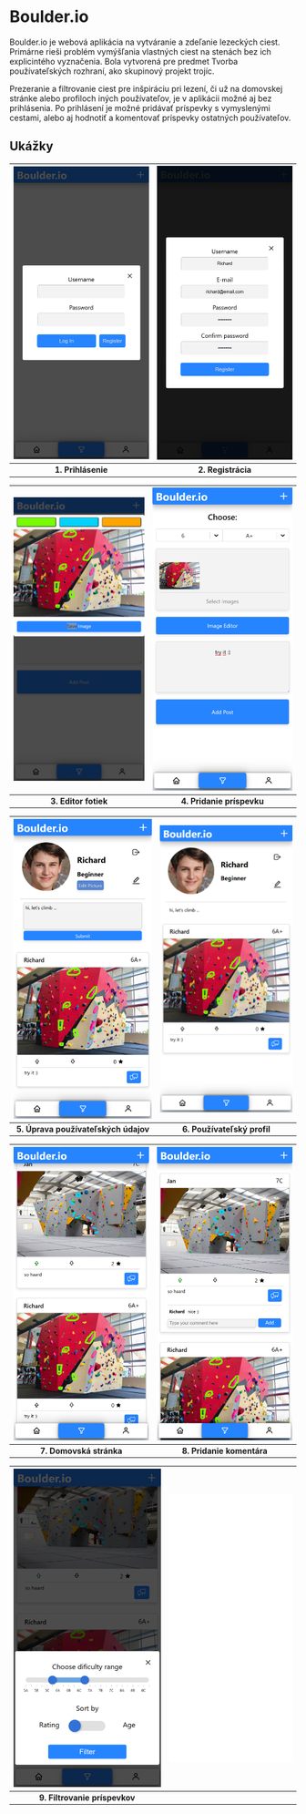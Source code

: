 # Boulder.io

Boulder.io je webová aplikácia na vytváranie a zdeľanie lezeckých ciest. Primárne rieši problém vymýšľania vlastných ciest na stenách bez ich explicintého vyznačenia. Bola vytvorená pre predmet Tvorba používateľských rozhraní, ako skupinový projekt trojíc.

Prezeranie a filtrovanie ciest pre inšpiráciu pri lezení, či už na domovskej stránke alebo profiloch iných používateľov, je v aplikácii možné aj bez prihlásenia. Po prihlásení je možné pridávať príspevky s vymyslenými cestami, alebo aj hodnotiť a komentovať príspevky ostatných používateľov.

## Ukážky

| ![Login](screenshots/1_login.png) | ![Registration](screenshots/2_registration.png) |
|:--:|:--:|
| **1. Prihlásenie** | **2. Registrácia** |

| ![Editor](screenshots/3_editor.png) | ![Add Route](screenshots/4_add_route.png) |
|:--:|:--:|
| **3. Editor fotiek** | **4. Pridanie príspevku** |

| ![Edit User](screenshots/5_edit_user.png) | ![User](screenshots/6_user.png) |
|:--:|:--:|
| **5. Úprava používateľských údajov** | **6. Používateľský profil** |

| ![Home](screenshots/7_home.png) | ![Comment](screenshots/8_comment.png) |
|:--:|:--:|
| **7. Domovská stránka** | **8. Pridanie komentára** |

| ![Filter](screenshots/9_filter.png) | ![](screenshots/empty.png) |
|:--:|:--:|
| **9. Filtrovanie príspevkov** | |
